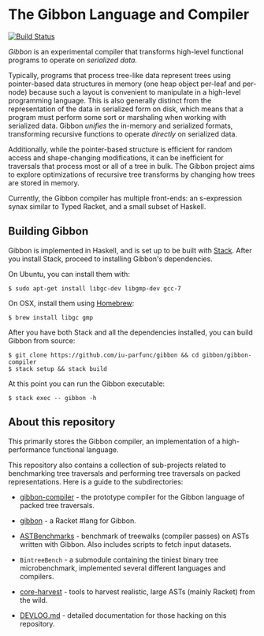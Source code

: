 # The Gibbon Language and Compiler

[![Build Status](https://travis-ci.org/iu-parfunc/gibbon.svg?branch=master)](https://travis-ci.org/iu-parfunc/gibbon)

*Gibbon* is an experimental compiler that transforms high-level functional programs
to operate on _serialized data._

Typically, programs that process tree-like data represent trees using pointer-based
data structures in memory (one heap object per-leaf and per-node) because such a 
layout is convenient to manipulate in a high-level programming language. 
This is also generally distinct from the representation of the data in 
serialized form on disk,
which means that a program must perform some sort or marshaling when working with serialized data.
Gibbon _unifies_ the in-memory and serialized formats, transforming recursive
functions to operate _directly_ on serialized data.

Additionally, while the pointer-based structure is efficient
for random access and shape-changing modifications, it can be inefficient 
for traversals that process most or all of a tree in bulk. 
The Gibbon project aims to explore optimizations of recursive tree transforms 
by changing how trees are stored in memory. 

Currently, the Gibbon compiler has multiple front-ends: an s-expression synax
similar to Typed Racket, and a small subset of Haskell.

## Building Gibbon

Gibbon is implemented in Haskell, and is set up to be built with
[Stack](https://docs.haskellstack.org/en/stable/README/). After you
install Stack, proceed to installing Gibbon's dependencies.

On Ubuntu, you can install them with:

    $ sudo apt-get install libgc-dev libgmp-dev gcc-7


On OSX, install them using [Homebrew](https://brew.sh/):

    $ brew install libgc gmp


After you have both Stack and all the dependencies installed, you can build
Gibbon from source:

    $ git clone https://github.com/iu-parfunc/gibbon && cd gibbon/gibbon-compiler
    $ stack setup && stack build

At this point you can run the Gibbon executable:

    $ stack exec -- gibbon -h

## About this repository 

This primarily stores the Gibbon
compiler, an implementation of a high-performance functional language.

This repository also contains a collection of sub-projects related to
benchmarking tree traversals and performing tree traversals on packed
representations.  Here is a guide to the subdirectories:

 * [gibbon-compiler](gibbon-compiler) - the prototype compiler for the Gibbon language of packed tree traversals.

 * [gibbon](gibbon) - a Racket #lang for Gibbon.

 * [ASTBenchmarks](ASTBenchmarks) - benchmark of treewalks (compiler passes) on ASTs written with Gibbon.
   Also includes scripts to fetch input datasets.

 * `BintreeBench` - a submodule containing the tiniest binary tree microbenchmark, implemented several different languages and compilers.
   
 * [core-harvest](core-harvest) - tools to harvest realistic, large ASTs (mainly Racket) from the wild.
 
 * [DEVLOG.md](DEVLOG.md) - detailed documentation for those hacking on this repository.
